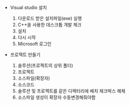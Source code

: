 - Visual studio 설치
	1)  다운로드 받은 설치파일(exe) 실행
	2)  C++을 사용한 데스크톱 개발 체크
	3)  설치
	4)  다시 시작
	5)  Microsoft 로그인

 -  프로젝트 만들기
    1)  솔루션(프로젝트의 상위 폴더)
    2)  프로젝트
    3)  소스파일(확장자)
    4)  소스코드
    5)  솔루션 및 프로젝트를 같은 디렉터리에 배치 체크박스 해체
    6)  소스파일 생성이 확장자 수동변경해줘야함